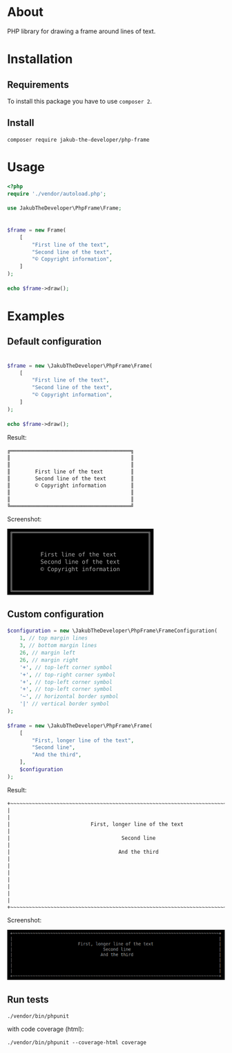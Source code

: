 # About

PHP library for drawing a frame around lines of text. 

# Installation

## Requirements
To install this package you have to use `composer 2`.

## Install
```shell
composer require jakub-the-developer/php-frame
```

# Usage

```php
<?php
require './vendor/autoload.php';

use JakubTheDeveloper\PhpFrame\Frame;


$frame = new Frame(
    [
        "First line of the text",
        "Second line of the text",
        "© Copyright information",
    ]
);

echo $frame->draw();
```

# Examples

## Default configuration
```php

$frame = new \JakubTheDeveloper\PhpFrame\Frame(
    [
        "First line of the text",
        "Second line of the text",
        "© Copyright information",
    ]
);

echo $frame->draw();
```

Result:

```shell
╔═══════════════════════════════════════╗
║                                       ║
║                                       ║
║        First line of the text         ║
║        Second line of the text        ║
║        © Copyright information        ║
║                                       ║
║                                       ║
╚═══════════════════════════════════════╝
```

Screenshot:

![PhpFrame - Console output - first example](screenshots/1.png)

## Custom configuration

```php
$configuration = new \JakubTheDeveloper\PhpFrame\FrameConfiguration(
    1, // top margin lines
    3, // bottom margin lines
    26, // margin left
    26, // margin right
    '+', // top-left corner symbol
    '+', // top-right corner symbol
    '+', // top-left corner symbol
    '+', // top-left corner symbol
    '~', // horizontal border symbol
    '|' // vertical border symbol
);

$frame = new \JakubTheDeveloper\PhpFrame\Frame(
    [
        "First, longer line of the text",
        "Second line",
        "And the third",
    ],
    $configuration
);
```

Result:

```shell
+~~~~~~~~~~~~~~~~~~~~~~~~~~~~~~~~~~~~~~~~~~~~~~~~~~~~~~~~~~~~~~~~~~~~~~~~~~~~~~~~~~+
|                                                                                  |
|                          First, longer line of the text                          |
|                                    Second line                                   |
|                                   And the third                                  |
|                                                                                  |
|                                                                                  |
|                                                                                  |
+~~~~~~~~~~~~~~~~~~~~~~~~~~~~~~~~~~~~~~~~~~~~~~~~~~~~~~~~~~~~~~~~~~~~~~~~~~~~~~~~~~+
```

Screenshot:

![PhpFrame - Console output - second example](screenshots/2.png)

## Run tests


```
./vendor/bin/phpunit
```

with code coverage (html):

```
./vendor/bin/phpunit --coverage-html coverage
```
